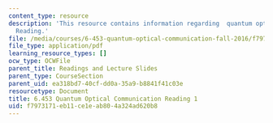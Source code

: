 ```yaml
---
content_type: resource
description: 'This resource contains information regarding  quantum optical communication:
  Reading.'
file: /media/courses/6-453-quantum-optical-communication-fall-2016/f7973171eb11ce1eab804a324ad620b8_MIT6_453F16_Lect1_Notes.pdf
file_type: application/pdf
learning_resource_types: []
ocw_type: OCWFile
parent_title: Readings and Lecture Slides
parent_type: CourseSection
parent_uid: ea318bd7-40cf-dd0a-35a9-b8841f41c03e
resourcetype: Document
title: 6.453 Quantum Optical Communication Reading 1
uid: f7973171-eb11-ce1e-ab80-4a324ad620b8
---
```

